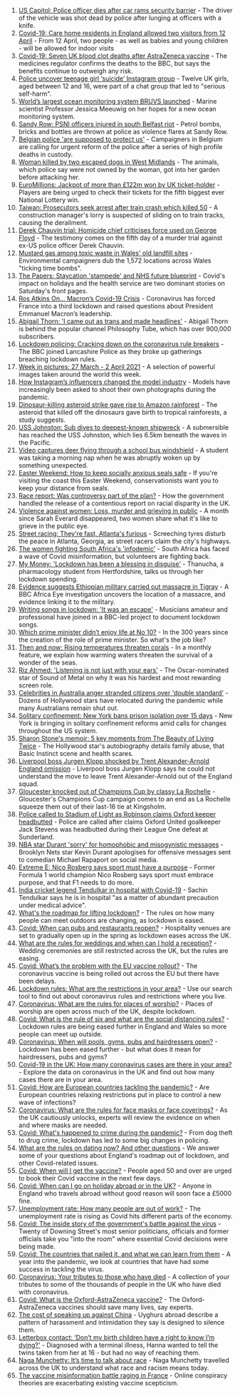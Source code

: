 1. [US Capitol: Police officer dies after car rams security barrier](https://www.bbc.co.uk/news/world-us-canada-56620113) - The driver of the vehicle was shot dead by police after lunging at officers with a knife.
2. [Covid-19: Care home residents in England allowed two visitors from 12 April](https://www.bbc.co.uk/news/uk-56620645) - From 12 April, two people - as well as babies and young children - will be allowed for indoor visits
3. [Covid-19: Seven UK blood clot deaths after AstraZeneca vaccine](https://www.bbc.co.uk/news/health-56620646) - The medicines regulator confirms the deaths to the BBC, but says the benefits continue to outweigh any risk.
4. [Police uncover teenage girl ‘suicide’ Instagram group](https://www.bbc.co.uk/news/uk-56617838) - Twelve UK girls, aged between 12 and 16, were part of a chat group that led to "serious self-harm".
5. [World’s largest ocean monitoring system BRUVS launched](https://www.bbc.co.uk/news/science-environment-56606898) - Marine scientist Professor Jessica Meeuwig on her hopes for a new ocean monitoring system.
6. [Sandy Row: PSNI officers injured in south Belfast riot](https://www.bbc.co.uk/news/uk-northern-ireland-56620702) - Petrol bombs, bricks and bottles are thrown at police as violence flares at Sandy Row.
7. [Belgian police 'are supposed to protect us'](https://www.bbc.co.uk/news/world-europe-56606747) - Campaigners in Belgium are calling for urgent reform of the police after a series of high profile deaths in custody.
8. [Woman killed by two escaped dogs in West Midlands](https://www.bbc.co.uk/news/uk-england-birmingham-56617182) - The animals, which police say were not owned by the woman, got into her garden before attacking her.
9. [EuroMillions: Jackpot of more than £122m won by UK ticket-holder](https://www.bbc.co.uk/news/uk-56620940) - Players are being urged to check their tickets for the fifth biggest ever National Lottery win.
10. [Taiwan: Prosecutors seek arrest after train crash which killed 50](https://www.bbc.co.uk/news/world-asia-56622336) - A construction manager's lorry is suspected of sliding on to train tracks, causing the derailment.
11. [Derek Chauvin trial: Homicide chief criticises force used on George Floyd](https://www.bbc.co.uk/news/world-us-canada-56616888) - The testimony comes on the fifth day of a murder trial against ex-US police officer Derek Chauvin.
12. [Mustard gas among toxic waste in Wales' old landfill sites](https://www.bbc.co.uk/news/uk-wales-55702770) - Environmental campaigners dub the 1,572 locations across Wales "ticking time bombs".
13. [The Papers: Staycation 'stampede' and NHS future blueprint](https://www.bbc.co.uk/news/blogs-the-papers-56620822) - Covid's impact on holidays and the health service are two dominant stories on Saturday's front pages.
14. [Ros Atkins On… Macron’s Covid-19 Crisis](https://www.bbc.co.uk/news/world-europe-56606605) - Coronavirus has forced France into a third lockdown and raised questions about President Emmanuel Macron’s leadership.
15. [Abigail Thorn: 'I came out as trans and made headlines'](https://www.bbc.co.uk/news/uk-56606897) - Abigail Thorn is behind the popular channel Philosophy Tube, which has over 900,000 subscribers.
16. [Lockdown policing: Cracking down on the coronavirus rule breakers](https://www.bbc.co.uk/news/uk-56606752) - The BBC joined Lancashire Police as they broke up gatherings breaching lockdown rules.
17. [Week in pictures: 27 March - 2 April 2021](https://www.bbc.co.uk/news/in-pictures-56602641) - A selection of powerful images taken around the world this week.
18. [How Instagram’s influencers changed the model industry](https://www.bbc.co.uk/news/technology-56592913) - Models have increasingly been asked to shoot their own photographs during the pandemic.
19. [Dinosaur-killing asteroid strike gave rise to Amazon rainforest](https://www.bbc.co.uk/news/science-environment-56617409) - The asteroid that killed off the dinosaurs gave birth to tropical rainforests, a study suggests.
20. [USS Johnston: Sub dives to deepest-known shipwreck](https://www.bbc.co.uk/news/science-environment-56608713) - A submersible has reached the USS Johnston, which lies 6.5km beneath the waves in the Pacific.
21. [Video captures deer flying through a school bus windshield](https://www.bbc.co.uk/news/world-us-canada-56618679) - A student was taking a morning nap when he was abruptly woken up by something unexpected.
22. [Easter Weekend: How to keep socially anxious seals safe](https://www.bbc.co.uk/news/uk-56618569) - If you're visiting the coast this Easter Weekend, conservationists want you to keep your distance from seals.
23. [Race report: Was controversy part of the plan?](https://www.bbc.co.uk/news/uk-politics-56578839) - How the government handled the release of a contentious report on racial disparity in the UK.
24. [Violence against women: Loss, murder and grieving in public](https://www.bbc.co.uk/news/uk-56575679) - A month since Sarah Everard disappeared, two women share what it's like to grieve in the public eye.
25. [Street racing: They're fast, Atlanta's furious](https://www.bbc.co.uk/news/world-us-canada-56154795) - Screeching tyres disturb the peace in Atlanta, Georgia, as street racers claim the city's highways.
26. [The women fighting South Africa's 'infodemic'](https://www.bbc.co.uk/news/blogs-trending-56603645) - South Africa has faced a wave of Covid misinformation, but volunteers are fighting back.
27. [My Money: 'Lockdown has been a blessing in disguise'](https://www.bbc.co.uk/news/business-56418014) - Thanucha, a pharmacology student from Hertfordshire, talks us through her lockdown spending.
28. [Evidence suggests Ethiopian military carried out massacre in Tigray](https://www.bbc.co.uk/news/world-africa-56603022) - A BBC Africa Eye investigation uncovers the location of a massacre, and evidence linking it to the military.
29. [Writing songs in lockdown: 'It was an escape'](https://www.bbc.co.uk/news/uk-56522421) - Musicians amateur and professional have joined in a BBC-led project to document lockdown songs.
30. [Which prime minister didn’t enjoy life at No 10?](https://www.bbc.co.uk/news/uk-politics-56603916) - In the 300 years since the creation of the role of prime minister. So what's the job like?
31. [Then and now: Rising temperatures threaten corals](https://www.bbc.co.uk/news/science-environment-56567237) - In a monthly feature, we explain how warming waters threaten the survival of a wonder of the seas.
32. [Riz Ahmed: 'Listening is not just with your ears'](https://www.bbc.co.uk/news/entertainment-arts-55674317) - The Oscar-nominated star of Sound of Metal on why it was his hardest and most rewarding screen role.
33. [Celebrities in Australia anger stranded citizens over 'double standard'](https://www.bbc.co.uk/news/world-australia-55851074) - Dozens of Hollywood stars have relocated during the pandemic while many Australians remain shut out.
34. [Solitary confinement: New York bans prison isolation over 15 days](https://www.bbc.co.uk/news/world-us-canada-56596837) - New York is bringing in solitary confinement reforms amid calls for changes throughout the US system.
35. [Sharon Stone's memoir: 5 key moments from The Beauty of Living Twice](https://www.bbc.co.uk/news/entertainment-arts-56587796) - The Hollywood star's autobiography details family abuse, that Basic Instinct scene and health scares.
36. [Liverpool boss Jurgen Klopp shocked by Trent Alexander-Arnold England omission](https://www.bbc.co.uk/sport/football/56619800) - Liverpool boss Jurgen Klopp says he could not understand the move to leave Trent Alexander-Arnold out of the England squad.
37. [Gloucester knocked out of Champions Cup by classy La Rochelle](https://www.bbc.co.uk/sport/rugby-union/56604998) - Gloucester's Champions Cup campaign comes to an end as La Rochelle squeeze them out of their last-16 tie at Kingsholm.
38. [Police called to Stadium of Light as Robinson claims Oxford keeper headbutted](https://www.bbc.co.uk/sport/football/56620143) - Police are called after claims Oxford United goalkeeper Jack Stevens was headbutted during their League One defeat at Sunderland.
39. [NBA star Durant 'sorry' for homophobic and misogynistic messages](https://www.bbc.co.uk/sport/basketball/56620897) - Brooklyn Nets star Kevin Durant apologises for offensive messages sent to comedian Michael Rapaport on social media.
40. [Extreme E: Nico Rosberg says sport must have a purpose](https://www.bbc.co.uk/sport/motorsport/56597110) - Former Formula 1 world champion Nico Rosberg says sport must embrace purpose, and that F1 needs to do more.
41. [India cricket legend Tendulkar in hospital with Covid-19](https://www.bbc.co.uk/news/world-asia-india-56613391) - Sachin Tendulkar says he is in hospital "as a matter of abundant precaution under medical advice".
42. [What's the roadmap for lifting lockdown?](https://www.bbc.co.uk/news/explainers-52530518) - The rules on how many people can meet outdoors are changing, as lockdown is eased.
43. [Covid: When can pubs and restaurants reopen?](https://www.bbc.co.uk/news/business-52977388) - Hospitality venues are set to gradually open up in the spring as lockdown eases across the UK.
44. [What are the rules for weddings and when can I hold a reception?](https://www.bbc.co.uk/news/explainers-52811509) - Wedding ceremonies are still restricted across the UK, but the rules are easing.
45. [Covid: What’s the problem with the EU vaccine rollout?](https://www.bbc.co.uk/news/explainers-52380823) - The coronavirus vaccine is being rolled out across the EU but there have been delays.
46. [Lockdown rules: What are the restrictions in your area?](https://www.bbc.co.uk/news/uk-54373904) - Use our search tool to find out about coronavirus rules and restrictions where you live.
47. [Coronavirus: What are the rules for places of worship?](https://www.bbc.co.uk/news/explainers-53219921) - Places of worship are open across much of the UK, despite lockdown.
48. [Covid: What is the rule of six and what are the social distancing rules?](https://www.bbc.co.uk/news/uk-51506729) - Lockdown rules are being eased further in England and Wales so more people can meet up outside.
49. [Coronavirus: When will pools, gyms, pubs and hairdressers open?](https://www.bbc.co.uk/news/explainers-53349989) - Lockdown has been eased further - but what does it mean for hairdressers, pubs and gyms?
50. [Covid-19 in the UK: How many coronavirus cases are there in your area?](https://www.bbc.co.uk/news/uk-51768274) - Explore the data on coronavirus in the UK and find out how many cases there are in your area.
51. [Covid: How are European countries tackling the pandemic?](https://www.bbc.co.uk/news/explainers-53640249) - Are European countries relaxing restrictions put in place to control a new wave of infections?
52. [Coronavirus: What are the rules for face masks or face coverings?](https://www.bbc.co.uk/news/health-51205344) - As the UK cautiously unlocks, experts will review the evidence on when and where masks are needed.
53. [Covid: What's happened to crime during the pandemic?](https://www.bbc.co.uk/news/56463680) - From dog theft to drug crime, lockdown has led to some big changes in policing.
54. [What are the rules on dating now? And other questions](https://www.bbc.co.uk/news/world-asia-china-51176409) - We answer some of your questions about England's roadmap out of lockdown, and other Covid-related issues.
55. [Covid: When will I get the vaccine?](https://www.bbc.co.uk/news/health-55045639) - People aged 50 and over are urged to book their Covid vaccine in the next few days.
56. [Covid: When can I go on holiday abroad or in the UK?](https://www.bbc.co.uk/news/explainers-52646738) - Anyone in England who travels abroad without good reason will soon face a £5000 fine.
57. [Unemployment rate: How many people are out of work?](https://www.bbc.co.uk/news/business-52660591) - The unemployment rate is rising as Covid hits different parts of the economy.
58. [Covid: The inside story of the government's battle against the virus](https://www.bbc.co.uk/news/uk-politics-56361599) - Twenty of Downing Street's most senior politicians, officials and former officials take you "into the room" where essential Covid decisions were being made.
59. [Covid: The countries that nailed it, and what we can learn from them](https://www.bbc.co.uk/news/uk-56455030) - A year into the pandemic, we look at countries that have had some success in tackling the virus.
60. [Coronavirus: Your tributes to those who have died](https://www.bbc.co.uk/news/uk-52676411) - A collection of your tributes to some of the thousands of people in the UK who have died with coronavirus.
61. [Covid: What is the Oxford-AstraZeneca vaccine?](https://www.bbc.co.uk/news/health-55302595) - The Oxford-AstraZeneca vaccines should save many lives, say experts.
62. [The cost of speaking up against China](https://www.bbc.co.uk/news/world-asia-china-56563449) - Uyghurs abroad describe a pattern of harassment and intimidation they say is designed to silence them.
63. [Letterbox contact: ‘Don’t my birth children have a right to know I’m dying?'](https://www.bbc.co.uk/news/stories-56576285) - Diagnosed with a terminal illness, Hanna wanted to tell the twins taken from her at 16 - but had no way of reaching them.
64. [Naga Munchetty: It’s time to talk about race](https://www.bbc.co.uk/news/stories-56253480) - Naga Munchetty travelled across the UK to understand what race and racism means today.
65. [The vaccine misinformation battle raging in France](https://www.bbc.co.uk/news/blogs-trending-56526265) - Online conspiracy theories are exacerbating existing vaccine scepticism.
